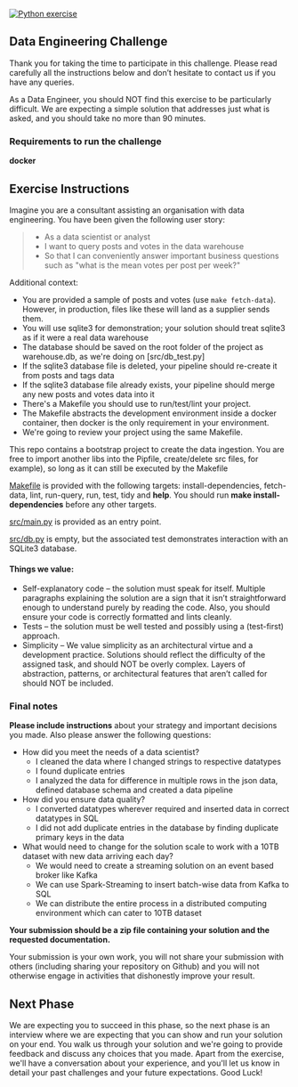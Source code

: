 [![Python exercise](https://github.com/EqualExperts/data-engineering-exercise-python/actions/workflows/python-exercise.yml/badge.svg)](https://github.com/EqualExperts/data-studio-exercise-python-sql/actions/workflows/python-exercise.yml)
## Data Engineering Challenge
Thank you for taking the time to participate in this challenge. Please read carefully all the instructions below and don’t hesitate to contact us if you have any queries.

As a Data Engineer, you should NOT find this exercise to be particularly difficult. 
We are expecting a simple solution that addresses just what is asked, and you should take no more than 90 minutes.

### Requirements to run the challenge

**docker**

## Exercise Instructions 

Imagine you are a consultant assisting an organisation with data engineering.
You have been given the following user story:

> - As a data scientist or analyst
> - I want to query posts and votes in the data warehouse
> - So that I can conveniently answer important business questions such as "what is the mean votes per post per week?"

Additional context:

- You are provided a sample of posts and votes (use ``make fetch-data``). However, in production, files like these will land as a supplier sends them.
- You will use sqlite3 for demonstration; your solution should treat sqlite3 as if it were a real data warehouse
- The database should be saved on the root folder of the project as warehouse.db, as we're doing on [src/db_test.py]
- If the sqlite3 database file is deleted, your pipeline should re-create it from posts and tags data
- If the sqlite3 database file already exists, your pipeline should merge any new posts and votes data into it
- There's a Makefile you should use to run/test/lint your project.
- The Makefile abstracts the development environment inside a docker container, then docker is the only requirement in your environment.
- We're going to review your project using the same Makefile.
  
This repo contains a bootstrap project to create the data ingestion.
You are free to import another libs into the Pipfile, create/delete src files, for example), so long as it can still be executed by the Makefile

[Makefile](Makefile) is provided with the following targets: install-dependencies, fetch-data, lint, run-query, run, test, tidy and **help**. You should run **make install-dependencies** before any other targets.

[src/main.py](src/main.py) is provided as an entry point.

[src/db.py](src/db.py) is empty, but the associated test demonstrates interaction with an SQLite3 database.

#### Things we value:
- Self-explanatory code – the solution must speak for itself. Multiple paragraphs explaining the solution are a sign that it isn’t straightforward enough to understand purely by reading the code. Also, you should ensure your code is correctly formatted and lints cleanly.
- Tests – the solution must be well tested and possibly using a (test­-first) approach.
- Simplicity – We value simplicity as an architectural virtue and a development practice. Solutions should reflect the difficulty of the assigned task, and should NOT be overly complex. Layers of abstraction, patterns, or architectural features that aren’t called for should NOT be included.

### Final notes
**Please include instructions** about your strategy and important decisions you made. Also please answer the following questions: 
- How did you meet the needs of a data scientist?
  - I cleaned the data where I changed strings to respective datatypes
  - I found duplicate entries
  - I analyzed the data for difference in multiple rows in the json data, defined database schema and created a data pipeline
- How did you ensure data quality?
  - I converted datatypes wherever required and inserted data in correct datatypes in SQL
  - I did not add duplicate entries in the database by finding duplicate primary keys in the data
- What would need to change for the solution scale to work with a 10TB dataset with new data arriving each day?
  - We would need to create a streaming solution on an event based broker like Kafka 
  - We can use Spark-Streaming to insert batch-wise data from Kafka to SQL
  - We can distribute the entire process in a distributed computing environment which can cater to 10TB dataset

**Your submission should be a zip file containing your solution and the requested documentation.**

Your submission is your own work, you will not share your submission with others (including sharing your repository on Github) and you will not otherwise engage in activities that dishonestly improve your result.

## Next Phase
We are expecting you to succeed in this phase, so the next phase is an interview where we are expecting that you can show and run your solution on your end. 
You walk us through your solution and we're going to provide feedback and discuss any choices that you made.
Apart from the exercise, we'll have a conversation about your experience, and you'll let us know in detail your past challenges and your future expectations. Good Luck!
